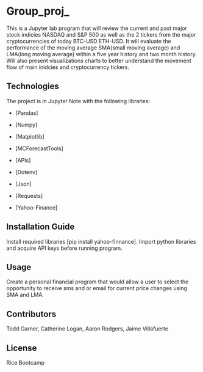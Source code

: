 # Group_proj_

This is a Jupyter lab program that will review the current and past major stock indicies NASDAQ and S&P 500 as well as the 2 tickers from the major cryptocurrencies of today BTC-USD ETH-USD. It will evaluate the performance of the moving average SMA(small moving average) and LMA(long moving average) within a five year history and two month history. Will also present visualizations charts to better understand the movement flow of main inidcies and cryptocurrency tickers.

## Technologies

The project is in Jupyter Note with the following libraries:

* [Pandas] 

* [Numpy] 

* [Matplotlib] 

* [MCForecastTools] 

* [APIs] 

* [Dotenv]

* [Json] 

* [Requests] 

* [Yahoo-Finance] 

## Installation Guide

Install required libraries [pip install yahoo-finnance]. Import python libraries and acquire API keys before running program.

## Usage

Create a personal financial program that would allow a user to select the opportunity to receive sms and or email for current price changes using SMA and LMA.

## Contributors
Todd Garner,
Catherine Logan,
Aaron Rodgers,
Jaime Villafuerte

## License

Rice Bootcamp 
